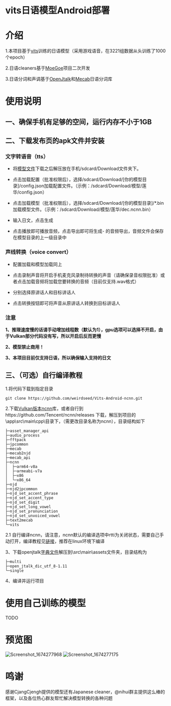 # vits日语模型Android部署

# 介绍

1.本项目基于[vits](https://github.com/jaywalnut310/vits)训练的日语模型（采用游戏语音，在3221组数据从头训练了1000个epoch）

2.日语cleaners基于[MoeGoe](https://github.com/CjangCjengh/MoeGoe)项目二次开发

3.日语分词和声调基于[OpenJtalk](https://github.com/r9y9/open_jtalk)和[Mecab](https://github.com/taku910/mecab)日语分词库

# 使用说明
## 一、确保手机有足够的空间，运行内存不小于1GB

## 二、下载发布页的apk文件并安装

### 文字转语音（tts）
- 将[模型文件](https://github.com/weirdseed/Vits-Android-ncnn/releases/download/v1.2/models.zip)下载之后解压放在手机/sdcard/Download文件夹下。

- 点击加载配置（批准权限后），选择/sdcard/Download/[你的模型目录]/config.json加载配置文件。（示例：/sdcard/Download/模型/莲华/config.json）

- 点击加载模型（批准权限后），选择/sdcard/Download/[你的模型目录]/*.bin加载模型文件。（示例：/sdcard/Download/模型/莲华/dec.ncnn.bin）

- 输入日文，点击生成

- 点击播放即可播放音频，点击导出即可将生成- 的音频导出，音频文件会保存在模型目录的上一级目录中
  
### 声线转换（voice convert）
- 配置加载和模型加载同上

- 点击录制声音将开启手机麦克风录制待转换的声音（请确保录音权限批准）或者点击加载音频将加载您要转换的音频（目前仅支持.wav格式）

- 分别选择原讲话人和目标讲话人

- 点击转换按钮即可将声音从原讲话人转换到目标讲话人

### 注意
  **1、推理速度慢的话请手动增加线程数（默认为1），gpu选项可以选择不开启，由于Vulkan部分代码没有写，所以开启后反而更慢**

  **2、模型禁止商用！**

  **3、本项目目前仅支持日语，所以确保输入支持的日文**

## 三、（可选）自行编译教程

1.将代码下载到指定目录

```git clone https://github.com/weirdseed/Vits-Android-ncnn.git```

2.下载[Vulkan版本ncnn](https://github.com/Tencent/ncnn/releases/download/20221128/ncnn-20221128-android-vulkan.zip)库，或者自行到https://github.com/Tencent/ncnn/releases 下载，解压到项目的\app\src\main\cpp\目录下，（需更改目录名称为ncnn），目录结构如下

```
├─asset_manager_api
├─audio_process
├─fftpack
├─jpcommon
├─mecab
├─mecab2njd
├─mecab_api
├─ncnn
│  ├─arm64-v8a
│  ├─armeabi-v7a
│  ├─x86
│  └─x86_64
├─njd
├─njd2jpcommon
├─njd_set_accent_phrase
├─njd_set_accent_type
├─njd_set_digit
├─njd_set_long_vowel
├─njd_set_pronunciation
├─njd_set_unvoiced_vowel
├─text2mecab
└─vits
```

2.1 自行编译ncnn，请注意，ncnn默认的编译选项中rtti为关闭状态，需要自己手动打开，编译教程见[链接](https://github.com/Tencent/ncnn/wiki/how-to-build)，推荐在linux环境下编译

3、下载openjtalk[字典文件](https://sourceforge.net/projects/open-jtalk/files/Dictionary/open_jtalk_dic-1.11/open_jtalk_dic_utf_8-1.11.tar.gz/download)解压到\src\main\assets文件夹，目录结构为

```
├─multi
├─open_jtalk_dic_utf_8-1.11
└─single
```

4、编译并运行项目

# 使用自己训练的模型
TODO

# 预览图
![Screenshot_1674277968](https://user-images.githubusercontent.com/57377927/213844980-a664555f-3173-43e0-bbd9-3d15cd2a0cd2.png) ![Screenshot_1674277175](https://user-images.githubusercontent.com/57377927/213844981-b89d203d-a0c6-49fb-bf77-d4ee565f4a09.png)


# 鸣谢
感谢CjangCjengh提供的模型还有Japanese cleaner，@nihui群主提供这么棒的框架，以及各位热心群友帮忙解决模型转换的各种问题

